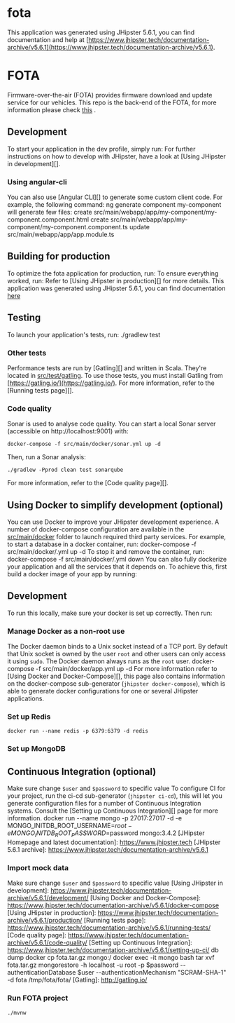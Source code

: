 # fota
This application was generated using JHipster 5.6.1, you can find documentation and help at [https://www.jhipster.tech/documentation-archive/v5.6.1](https://www.jhipster.tech/documentation-archive/v5.6.1).
# FOTA
Firmware-over-the-air (FOTA) provides firmware download and update service for our vehicles. This repo is the back-end of the FOTA, for more information please check  [this]([https://sfmotors.atlassian.net/wiki/spaces/Cloud/pages/1115685101/UI+Example](https://sfmotors.atlassian.net/wiki/spaces/Cloud/pages/1115685101/UI+Example)) . 
## Development
To start your application in the dev profile, simply run:
For further instructions on how to develop with JHipster, have a look at [Using JHipster in development][].
### Using angular-cli
You can also use [Angular CLI][] to generate some custom client code.
For example, the following command:
    ng generate component my-component
will generate few files:
    create src/main/webapp/app/my-component/my-component.component.html
    create src/main/webapp/app/my-component/my-component.component.ts
    update src/main/webapp/app/app.module.ts
## Building for production
To optimize the fota application for production, run:
To ensure everything worked, run:
Refer to [Using JHipster in production][] for more details.
This application was generated using JHipster 5.6.1, you can find documentation [here]([https://www.jhipster.tech/documentation-archive/v5.6.1](https://www.jhipster.tech/documentation-archive/v5.6.1))
## Testing
To launch your application's tests, run:
    ./gradlew test
### Other tests
Performance tests are run by [Gatling][] and written in Scala. They're located in [src/test/gatling](src/test/gatling).
To use those tests, you must install Gatling from [https://gatling.io/](https://gatling.io/).
For more information, refer to the [Running tests page][].
### Code quality
Sonar is used to analyse code quality. You can start a local Sonar server (accessible on http://localhost:9001) with:
```
docker-compose -f src/main/docker/sonar.yml up -d
```
Then, run a Sonar analysis:
```
./gradlew -Pprod clean test sonarqube
```
For more information, refer to the [Code quality page][].
## Using Docker to simplify development (optional)
You can use Docker to improve your JHipster development experience. A number of docker-compose configuration are available in the [src/main/docker](src/main/docker) folder to launch required third party services.
For example, to start a  database in a docker container, run:
    docker-compose -f src/main/docker/.yml up -d
To stop it and remove the container, run:
    docker-compose -f src/main/docker/.yml down
You can also fully dockerize your application and all the services that it depends on.
To achieve this, first build a docker image of your app by running:
## Development
To run this locally, make sure your docker is set up correctly. 
Then run:
### Manage Docker as a non-root use
The Docker daemon binds to a Unix socket instead of a TCP port. By default that Unix socket is owned by the user `root` and other users can only access it using `sudo`. The Docker daemon always runs as the `root` user.
    docker-compose -f src/main/docker/app.yml up -d
For more information refer to [Using Docker and Docker-Compose][], this page also contains information on the docker-compose sub-generator (`jhipster docker-compose`), which is able to generate docker configurations for one or several JHipster applications.
### Set up Redis
    docker run --name redis -p 6379:6379 -d redis
### Set up MongoDB
## Continuous Integration (optional)
Make sure change `$user` and `$password` to specific value
To configure CI for your project, run the ci-cd sub-generator (`jhipster ci-cd`), this will let you generate configuration files for a number of Continuous Integration systems. Consult the [Setting up Continuous Integration][] page for more information.
    docker run --name mongo -p 27017:27017 -d -e MONGO_INITDB_ROOT_USERNAME=$root -e MONGO_INITDB_ROOT_PASSWORD=$password mongo:3.4.2
[JHipster Homepage and latest documentation]: https://www.jhipster.tech
[JHipster 5.6.1 archive]: https://www.jhipster.tech/documentation-archive/v5.6.1
### Import mock data 
Make sure change `$user` and `$password` to specific value
[Using JHipster in development]: https://www.jhipster.tech/documentation-archive/v5.6.1/development/
[Using Docker and Docker-Compose]: https://www.jhipster.tech/documentation-archive/v5.6.1/docker-compose
[Using JHipster in production]: https://www.jhipster.tech/documentation-archive/v5.6.1/production/
[Running tests page]: https://www.jhipster.tech/documentation-archive/v5.6.1/running-tests/
[Code quality page]: https://www.jhipster.tech/documentation-archive/v5.6.1/code-quality/
[Setting up Continuous Integration]: https://www.jhipster.tech/documentation-archive/v5.6.1/setting-up-ci/
    db dump
       docker cp fota.tar.gz mongo:/
       docker exec -it mongo bash
       tar xvf fota.tar.gz
       mongorestore -h localhost -u root -p $password --authenticationDatabase $user --authenticationMechanism "SCRAM-SHA-1" -d fota /tmp/fota/fota/
[Gatling]: http://gatling.io/
### Run FOTA project 
    ./mvnw
